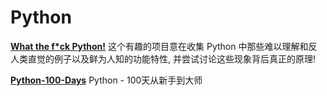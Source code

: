 # Python

[**What the f*ck Python!**](https://github.com/leisurelicht/wtfpython-cn)
这个有趣的项目意在收集 Python 中那些难以理解和反人类直觉的例子以及鲜为人知的功能特性, 并尝试讨论这些现象背后真正的原理!

[**Python-100-Days**](https://github.com/jackfrued/Python-100-Days)
Python - 100天从新手到大师 
